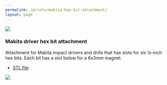 ```yaml
---
permalink: /prints/makita-hex-bit-attachment/
layout: page
---
```


<section class="print">
    <img src="{{permalink}}attachment.png">
    <div>
        <h3>Makita driver hex bit attachment</h3>
        <p>
            Attachment for Makita impact drivers and drills that has slots for
            six ¼-inch hex bits. Each bit has a slot below for a 6x3mm magnet.
        </p>
        <ul class="links">
            <li><a href="{{permalink}}attachment.stl">STL file</a></li>
        </ul>
    </div>
    <img src="{{permalink}}preview.webp">
</section>